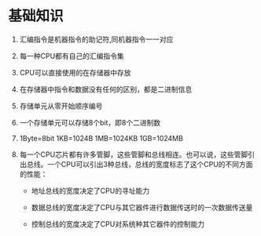 # 基础知识
1. 汇编指令是机器指令的助记符,同机器指令一一对应

2. 每一种CPU都有自己的汇编指令集

3. CPU可以直接使用的在存储器中存放

4. 在存储器中指令和数据没有任何的区别，都是二进制信息

5. 存储单元从零开始顺序编号

6. 一个存储单元可以存储8个bit，即8个二进制数

7. 1Byte=8bit 1KB=1024B 1MB=1024KB 1GB=1024MB

8. 每一个CPU芯片都有许多管脚，这些管脚和总线相连。也可以说，这些管脚引出总线。一个CPU可以引出3种总线，总线的宽度标志了这个CPU的不同方面的性能：
    * 地址总线的宽度决定了CPU的寻址能力
    
    * 数据总线的宽度决定了CPU与其它器件进行数据传送时的一次数据传送量

    * 控制总线的宽度决定了CPU对系统种其它器件的控制能力 